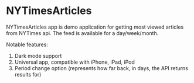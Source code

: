 # NYTimesArticles

NYTimesArticles app is demo application for getting most viewed articles from NYTimes api. The feed is available for a day/week/month.

Notable features:
1. Dark mode support
2. Universal app, compatible with iPhone, iPad, iPod
3. Period change option (represents how far back, in days, the API returns results for)
